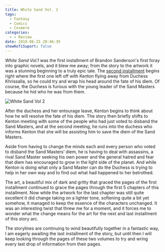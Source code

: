 ```yaml
---
title: White Sand Vol. 2
tags:
  - Fantasy
  - Comics
  - Cosmere
categories:
  - - Review
date: 2018-06-25 20:46:39
showKofiSuport: false
---
```


_White Sand Vol.1_ was the first installment of Brandon Sanderson's first foray into graphic novels, and it blew me away; from the story to the artwork it was a stunning beginning to a truly epic tale.  The [second installment](https://www.amazon.com/gp/product/B0759PD6ZW/ref=as_li_tl?ie=UTF8&camp=1789&creative=9325&creativeASIN=B0759PD6ZW&linkCode=as2&tag=mysite009e-20&linkId=7802d9b879cf231d33b7ec2442e64fec) begins right where the first one left off with Kenton flying away from Duchess Khrissalla, so he could try and wrap his head around the fate of his diem.  Of course, the Duchess is furious with the young leader of the Sand Masters because he hid who he was from them.<!-- more -->

<div class="embedded-image-right">

![White Sand Vol 2](./white-sand-vol2.jpg)

</div>

After the duchess and her entourage leave, Kenton begins to think about how he will resolve the fate of his diem.  The story then briefly shifts to Kenton meeting with some of the people who had just voted to disband the Sand Masters, and at the second meeting, he runs into the duchess who informs Kenton that she will be assisting him to save the diem of the Sand Masters.

Aside from having to change the minds each and every person who voted to disband the Sand Masters’ diem, he is having to deal with assassins, a rival Sand Master seeking his own power and the general hatred and fear that diem has encouraged to grow in the light side of the planet.  And while Kenton is doing what only a Sand Master can do the Duchess is trying to help in her own way and to find out what had happened to her betrothed.

The art, a beautiful mix of dark and gritty that graced the pages of the first installment continued to grace the pages through the first 5 chapters of this installment.  Now while the artwork for the last chapter was still quite excellent it did change taking on a lighter tone, softening quite a bit yet somehow, it managed to keep the essence of the characters unchanged.  It was an interesting twist that threw me for a moment, and it forces me to wonder what the change means for the art for the next and last installment of this story arc.

The storylines are continuing to wind beautifully together in a fantastic way, I am eagerly awaiting the last installment of the story, but until then I will keep looking through the pages of these two volumes to try and wring every last drop of information from their pages.